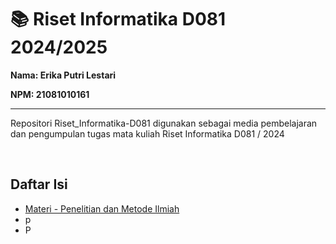 # 📚 Riset Informatika D081 2024/2025

**Nama: Erika Putri Lestari**

**NPM: 21081010161** <hr>

Repositori Riset_Informatika-D081 digunakan sebagai media pembelajaran dan pengumpulan tugas mata kuliah Riset Informatika D081 / 2024

<br>

## Daftar Isi

- [Materi - Penelitian dan Metode Ilmiah](MATERI/Penelitian_dan_Metode_Ilmiah.md)
- p
- P
